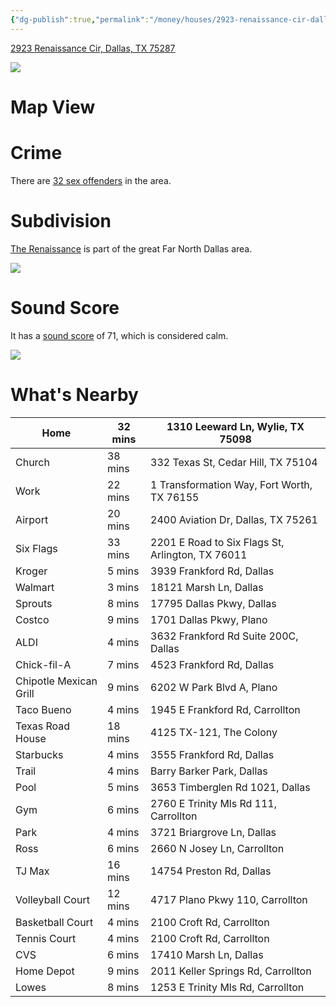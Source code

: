 ```yaml
---
{"dg-publish":true,"permalink":"/money/houses/2923-renaissance-cir-dallas-tx-75287/","tags":["homes2023"],"created":"Jul 02, 2023, 9:16 AM","updated":""}
---
```



[2923 Renaissance Cir, Dallas, TX 75287](https://www.zillow.com/homedetails/2923-Renaissance-Cir-Dallas-TX-75287/27273818_zpid/)

![](https://maps.googleapis.com/maps/api/streetview?channel=rdc-streetview&client=gme-movesalesinc&location=2923%20Renaissance%20Cir%2C%20Dallas%2C%20TX%2075287&size=932x420&source=outdoor&signature=fIy1HZzyJJfsEzfa0ahJRp8lIoI=)

# Map View

# Crime

There are [32 sex offenders](https://www.propertyiq.com/tx/dallas/renaissance-circle/75287-piq142507432) in the area.

# Subdivision

[The Renaissance](https://www.realtor.com/realestateandhomes-search/Far-North-Dallas_Dallas_TX/overview) is part of the great Far North Dallas area. 

![](https://i.imgur.com/qMUkYB4.png)


# Sound Score

It has a [sound score](https://howloud.com/) of 71, which is considered calm.

![](https://i.imgur.com/yfVBwgl.png)

# What's Nearby

| Home                   | 32 mins | 1310 Leeward Ln, Wylie, TX 75098                 |
|------------------------|---------|--------------------------------------------------|
| Church                 | 38 mins | 332 Texas St, Cedar Hill, TX 75104               |
| Work                   | 22 mins | 1 Transformation Way, Fort Worth, TX 76155       |
| Airport                | 20 mins | 2400 Aviation Dr, Dallas, TX 75261               |
| Six Flags              | 33 mins | 2201 E Road to Six Flags St, Arlington, TX 76011 |
| Kroger                 | 5 mins  | 3939 Frankford Rd, Dallas                        |
| Walmart                | 3 mins  | 18121 Marsh Ln, Dallas                           |
| Sprouts                | 8 mins  | 17795 Dallas Pkwy, Dallas                        |
| Costco                 | 9 mins  | 1701 Dallas Pkwy, Plano                          |
| ALDI                   | 4 mins  | 3632 Frankford Rd Suite 200C, Dallas             |
| Chick-fil-A            | 7 mins  | 4523 Frankford Rd, Dallas                        |
| Chipotle Mexican Grill | 9 mins  | 6202 W Park Blvd A, Plano                        |
| Taco Bueno             | 4 mins  | 1945 E Frankford Rd, Carrollton                  |
| Texas Road House       | 18 mins | 4125 TX-121, The Colony                          |
| Starbucks              | 4 mins  | 3555 Frankford Rd, Dallas                        |
| Trail                  | 4 mins  | Barry Barker Park, Dallas                        |
| Pool                   | 5 mins  | 3653 Timberglen Rd  1021, Dallas                 |
| Gym                    | 6 mins  | 2760 E Trinity Mls Rd 111, Carrollton            |
| Park                   | 4 mins  | 3721 Briargrove Ln, Dallas                       |
| Ross                   | 6 mins  | 2660 N Josey Ln, Carrollton                      |
| TJ Max                 | 16 mins | 14754 Preston Rd, Dallas                         |
| Volleyball Court       | 12 mins | 4717 Plano Pkwy 110, Carrollton                  |
| Basketball Court       | 4 mins  | 2100 Croft Rd, Carrollton                        |
| Tennis Court           | 4 mins  | 2100 Croft Rd, Carrollton                        |
| CVS                    | 6 mins  | 17410 Marsh Ln, Dallas                           |
| Home Depot             | 9 mins  | 2011 Keller Springs Rd, Carrollton               |
| Lowes                  | 8 mins  | 1253 E Trinity Mls Rd, Carrollton                |

